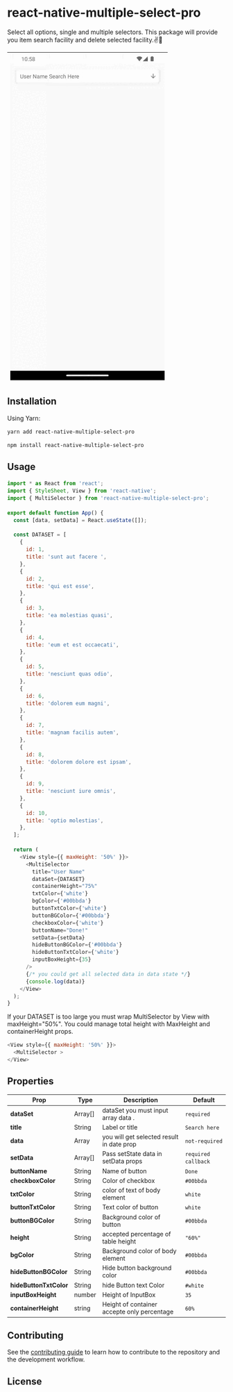 # react-native-multiple-select-pro

Select all options, single and multiple selectors. This package will provide you item search facility and delete selected facility.:v::sparkling_heart:

| ![Screenshot a](gif/MultiSelector.gif) |
| -------------------------------------- |

## Installation

Using Yarn:

```sh
yarn add react-native-multiple-select-pro
```

```sh
npm install react-native-multiple-select-pro
```

## Usage

```js
import * as React from 'react';
import { StyleSheet, View } from 'react-native';
import { MultiSelector } from 'react-native-multiple-select-pro';

export default function App() {
  const [data, setData] = React.useState([]);

  const DATASET = [
    {
      id: 1,
      title: 'sunt aut facere ',
    },
    {
      id: 2,
      title: 'qui est esse',
    },
    {
      id: 3,
      title: 'ea molestias quasi',
    },
    {
      id: 4,
      title: 'eum et est occaecati',
    },
    {
      id: 5,
      title: 'nesciunt quas odio',
    },
    {
      id: 6,
      title: 'dolorem eum magni',
    },
    {
      id: 7,
      title: 'magnam facilis autem',
    },
    {
      id: 8,
      title: 'dolorem dolore est ipsam',
    },
    {
      id: 9,
      title: 'nesciunt iure omnis',
    },
    {
      id: 10,
      title: 'optio molestias',
    },
  ];

  return (
    <View style={{ maxHeight: '50%' }}>
      <MultiSelector
        title="User Name"
        dataSet={DATASET}
        containerHeight="75%"
        txtColor={'white'}
        bgColor={'#00bbda'}
        buttonTxtColor={'white'}
        buttonBGColor={'#00bbda'}
        checkboxColor={'white'}
        buttonName="Done!"
        setData={setData}
        hideButtonBGColor={'#00bbda'}
        hideButtonTxtColor={'white'}
        inputBoxHeight={35}
      />
      {/* you could get all selected data in data state */}
      {console.log(data)}
    </View>
  );
}
```

If your DATASET is too large you must wrap MultiSelector by View with maxHeight="50%". You could manage total height with MaxHeight and containerHeight props.

```js
<View style={{ maxHeight: '50%' }}>
  <MultiSelector >
</View>
```

## Properties

| Prop                      | Type    | Description                                 | Default             |
| ------------------------- | ------- | ------------------------------------------- | ------------------- |
| <b>dataSet</b>            | Array[] | dataSet you must input array data .         | `required`          |
| <b>title</b>              | String  | Label or title                              | `Search here`       |
| <b>data</b>               | Array   | you will get selected result in date prop   | `not-required`      |
| <b>setData</b>            | Array[] | Pass setState data in setData props         | `required callback` |
| <b>buttonName</b>         | String  | Name of button                              | `Done`              |
| <b>checkboxColor</b>      | String  | Color of checkbox                           | `#00bbda`           |
| <b>txtColor</b>           | String  | color of text of body element               | `white`             |
| <b>buttonTxtColor</b>     | String  | Text color of button                        | `white`             |
| <b>buttonBGColor</b>      | String  | Background color of button                  | `#00bbda`           |
| <b>height</b>             | String  | accepted percentage of table height         | `"60%"`             |
| <b>bgColor</b>            | String  | Background color of body element            | `#00bbda`           |
| <b>hideButtonBGColor</b>  | String  | Hide button background color                | `#00bbda`           |
| <b>hideButtonTxtColor</b> | String  | hide Button text Color                      | `#white`            |
| <b>inputBoxHeight</b>     | number  | Height of InputBox                          | `35`                |
| <b>containerHeight</b>    | string  | Height of container accepte only percentage | `60%`               |

## Contributing

See the [contributing guide](CONTRIBUTING.md) to learn how to contribute to the repository and the development workflow.

## License
